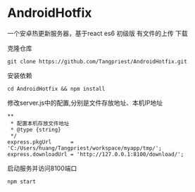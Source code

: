 # AndroidHotfix
一个安卓热更新服务器，基于react es6 初级版 有文件的上传 下载 


克隆仓库
```
git clone https://github.com/Tangpriest/AndroidHotfix.git
```
安装依赖
```
cd AndroidHotfix && npm install
```
修改server.js中的配置,分别是文件存放地址、本机IP地址
```
**
 * 配置本机存放文件地址
 * @type {string}
 */
express.pkgUrl      = 'C:/Users/huang/Tangpriest/workspace/myapp/tmp/';
express.downloadUrl = 'http://127.0.0.1:8100/download/';
```
启动服务并访问8100端口
```
npm start
```
